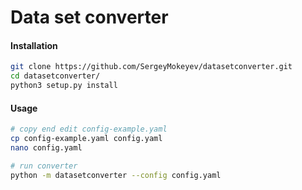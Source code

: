 # Data set converter

#### Installation

```bash
git clone https://github.com/SergeyMokeyev/datasetconverter.git
cd datasetconverter/
python3 setup.py install
```

#### Usage

```bash
# copy end edit config-example.yaml
cp config-example.yaml config.yaml
nano config.yaml

# run converter
python -m datasetconverter --config config.yaml 
```